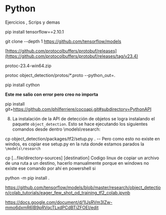 # Python
Ejercicios , Scrips y demas

pip install tensorflow==2.10.1

git clone --depth 1 https://github.com/tensorflow/models

[https://github.com/protocolbuffers/protobuf/releases](https://github.com/protocolbuffers/protobuf/releases/tag/v23.4)

protoc-23.4-win64.zip


protoc object_detection/protos/*.proto --python_out=.

pip install cython

**Este me salio con error pero creo no importa**

pip install git+https://github.com/philferriere/cocoapi.git#subdirectory=PythonAPI

8. La instalación de la API de detección de objetos se logra instalando el paquete `object_detection`. Esto se hace ejecutando los siguientes comandos desde dentro \models\research:

cp object_detection/packages/tf2/setup.py .
-- Pero como esto no existe en windos, es copiar ese setup.py en la ruta donde estamos parados la `\models\research`


cp [...file/directory-sources] [destination]
Codigo linux de copiar un archivo de una ruta a un destino, hacerlo manualmente porque en windows no existe ese comando por ahí en powershell si



python -m pip install .




https://github.com/tensorflow/models/blob/master/research/object_detection/colab_tutorials/eager_few_shot_od_training_tf2_colab.ipynb

https://docs.google.com/document/d/1IJsRVm3IZw-mmo6dxmR6IB9pRVqcTLxdPCdBTiZFOEI/edit

